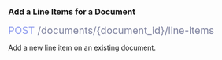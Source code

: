 ### Add a Line Items for a Document

<span style="color: #8B99EE;font-size: 20px">POST</span><span style="color: #7D819E;font-size: 20px"> /documents/{document_id}/line-items</span>

Add a new line item on an existing document.

